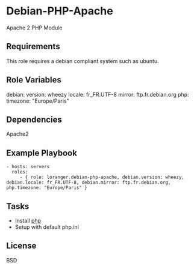 Debian-PHP-Apache
===================

Apache 2 PHP Module

Requirements
------------

This role requires a debian compliant system such as ubuntu.

Role Variables
--------------

debian:
    version: wheezy
    locale: fr_FR.UTF-8
    mirror: ftp.fr.debian.org
php:
    timezone: "Europe/Paris"

Dependencies
------------

Apache2

Example Playbook
----------------

    - hosts: servers
      roles:
         - { role: loranger.debian-php-apache, debian.version: wheezy, debian.locale: fr_FR.UTF-8, debian.mirror: ftp.fr.debian.org, php.timezone: "Europe/Paris" }

Tasks
-----

  - Install [php](http://www.php.net/manual/fr/install.unix.apache2.php)
  - Setup with default php.ini

License
-------

BSD